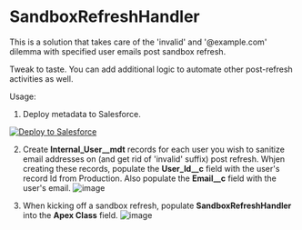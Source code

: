# SandboxRefreshHandler
This is a solution that takes care of the 'invalid' and '@example.com' dilemma with specified user emails post sandbox refresh.

Tweak to taste. You can add additional logic to automate other post-refresh activities as well.

Usage: 
1. Deploy metadata to Salesforce. 
<a href="https://githubsfdeploy.herokuapp.com/app/githubdeploy/kevina-code/SandboxRefreshHandler?ref=master">
  <img src="https://raw.githubusercontent.com/afawcett/githubsfdeploy/master/src/main/webapp/resources/img/deploy.png" alt="Deploy to Salesforce" />
</a>

2. Create **Internal_User__mdt** records for each user you wish to sanitize email addresses on (and get rid of 'invalid' suffix) post refresh. Whjen creating these records, populate the **User_Id__c** field with the user's record Id from Production. Also populate the **Email__c** field with the user's email.
![image](https://user-images.githubusercontent.com/124932501/224363432-78b62d72-6cf3-4be2-89a1-0a7f0a34f880.png)

2. When kicking off a sandbox refresh, populate **SandboxRefreshHandler** into the **Apex Class** field.
![image](https://user-images.githubusercontent.com/124932501/224364237-7e8492cd-ae70-41b4-ad82-49a49eaa1606.png)
